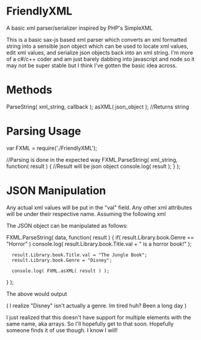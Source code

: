 # FriendlyXML
A basic xml parser/serializer inspired by PHP's SimpleXML

This is a basic sax-js based xml parser which converts an xml formatted string into a sensible json object which can be used to locate xml values, edit xml values, and serialize json objects back into an xml string. I'm more of a c#/c++ coder and am just barely dabbing into javascript and node so it may not be super stable but I think I've gotten the basic idea across.

# Methods

ParseString( xml_string, callback );
asXML( json_object ); //Returns string

# Parsing Usage
var FXML = require('./FriendlyXML');

//Parsing is done in the expected way
FXML.ParseString( xml_string, function( result )
{
    //Result will be json object
    console.log( result );
} );

# JSON Manipulation

Any actual xml values will be put in the "val" field. Any other xml attributes will be under their respective name.
Assuming the following xml

<Library>
  <book Genre="horror">
    <Title>IT</Title>
  </book>
</Library>

The JSON object can be manipulated as follows:

FXML.ParseString( data, function( result )
{
    if( result.Library.book.Genre == "Horror" )
        console.log( result.Library.book.Title.val + " is a horror book!" );
        
      result.Library.book.Title.val = "The Jungle Book";
      result.Library.book.Genre = "Disney";

      console.log( FXML.asXML( result ) );
} );

The above would output
<Library>
  <book Genre="Disney">
    <Title>The Jungle Book</Title>
  </book>
</Library>

( I realize "Disney" isn't actually a genre. Im tired huh? Been a long day )

I just realized that this doesn't have support for multiple elements with the same name, aka arrays.
So I'll hopefully get to that soon. Hopefully someone finds it of use though. I know I will!
